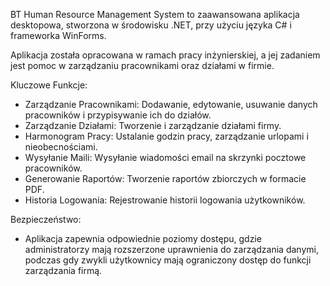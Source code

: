 BT Human Resource Management System to zaawansowana aplikacja desktopowa, stworzona w środowisku .NET, przy użyciu języka C# i frameworka WinForms.

Aplikacja została opracowana w ramach pracy inżynierskiej, a jej zadaniem jest pomoc w zarządzaniu pracownikami oraz działami w firmie.

Kluczowe Funkcje:
- Zarządzanie Pracownikami: Dodawanie, edytowanie, usuwanie danych pracowników i przypisywanie ich do działów.
- Zarządzanie Działami: Tworzenie i zarządzanie działami firmy.
- Harmonogram Pracy: Ustalanie godzin pracy, zarządzanie urlopami i nieobecnościami.
- Wysyłanie Maili: Wysyłanie wiadomości email na skrzynki pocztowe pracowników.
- Generowanie Raportów: Tworzenie raportów zbiorczych w formacie PDF.
- Historia Logowania: Rejestrowanie historii logowania użytkowników.

Bezpieczeństwo:
- Aplikacja zapewnia odpowiednie poziomy dostępu, gdzie administratorzy mają rozszerzone uprawnienia do zarządzania danymi, podczas gdy zwykli użytkownicy mają ograniczony dostęp do funkcji zarządzania firmą.
